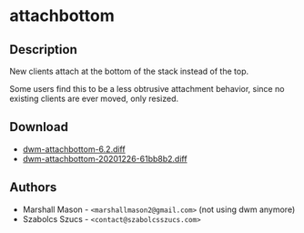 attachbottom
============

Description
-----------
New clients attach at the bottom of the stack instead of the top.

Some users find this to be a less obtrusive attachment behavior, since no existing
clients are ever moved, only resized.

Download
--------
* [dwm-attachbottom-6.2.diff](dwm-attachbottom-6.2.diff)
* [dwm-attachbottom-20201226-61bb8b2.diff](dwm-attachbottom-20201226-61bb8b2.diff)

Authors
-------
* Marshall Mason - `<marshallmason2@gmail.com>` (not using dwm anymore)
* Szabolcs Szucs - `<contact@szabolcsszucs.com>`
